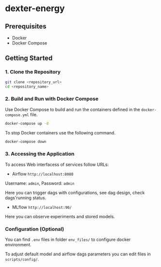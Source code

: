 # dexter-energy


## Prerequisites

- Docker
- Docker Compose

## Getting Started

### 1. Clone the Repository

```bash
git clone <repository_url>
cd <repository_name>
```

### 2. Build and Run with Docker Compose

Use Docker Compose to build and run the containers defined in the ```docker-compose.yml``` file.

```bash
docker-compose up -d
```

To stop Docker containers use the following command.
```bash
docker-compose down
```

### 3. Accessing the Application

To access Web interfacess of services follow URLs:

- Airflow `http://localhost:8080`

Username: `admin`, Password: `admin`

Here you can trigger dags with configurations, see dag design, check dags'running status.

- MLflow `http://localhost:90/`

Here you can observe experiments and stored models.

### Configuration (Optional)

You can find `.env` files in folder `env_files/` to configure docker environment.

To adjust default model and airflow dags parameters you can edit files in `scripts/config/`.
